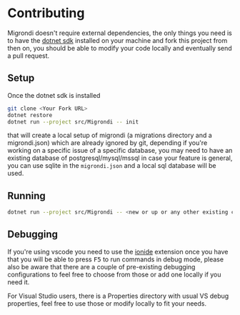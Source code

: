 # Contributing

Migrondi doesn't require external dependencies, the only things you need is to have the [dotnet sdk](https://dotnet.microsoft.com/download/visual-studio-sdks) installed on your machine and fork this project from then on, you should be able to modify your code locally and eventually send a pull request.



## Setup
Once the dotnet sdk is installed

```sh
git clone <Your Fork URL>
dotnet restore
dotnet run --project src/Migrondi -- init
```

that will create a local setup of migrondi (a migrations directory and a migrondi.json) which are already ignored by git, depending if you're working on a specific issue of a specific database, you may need to have an existing database of postgresql/mysql/mssql in case your feature is general, you can use sqlite in the `migrondi.json` and a local sql database will be used.

## Running
```sh
dotnet run --project src/Migrondi -- <new or up or any other existing command>
```

## Debugging
If you're using vscode you need to use the [ionide](https://marketplace.visualstudio.com/items?itemName=Ionide.Ionide-fsharp) extension once you have that you will be able to press <kbd>F5</kbd> to run commands in debug mode, please also be aware that there are a couple of pre-existing debugging configurations to feel free to choose from those or add one locally if you need it.

For Visual Studio users, there is a Properties directory with usual VS debug properties, feel free to use those or modify locally to fit your needs.
